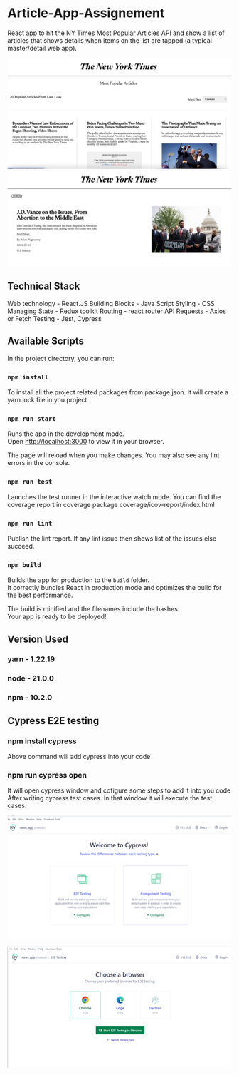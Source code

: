 # Article-App-Assignement

React app to hit the NY Times Most Popular Articles API and show a list of articles that shows details when items on the list are tapped (a typical master/detail web app).

![alt text](assets/home-page.png)
![alt text](assets/article-details.png)

## Technical Stack

Web technology - React.JS
Building Blocks - Java Script
Styling - CSS
Managing State - Redux toolkit
Routing - react router
API Requests - Axios or Fetch
Testing - Jest, Cypress

## Available Scripts

In the project directory, you can run:

### `npm install`

To install all the project related packages from package.json. It will create a yarn.lock
file in you project

### `npm run start`

Runs the app in the development mode.\
Open [http://localhost:3000](http://localhost:3000) to view it in your browser.

The page will reload when you make changes.
You may also see any lint errors in the console.

### `npm run test`

Launches the test runner in the interactive watch mode.
You can find the coverage report in coverage package coverage/icov-report/index.html

### `npm run lint`

Publish the lint report. If any lint issue then shows list of the issues else succeed.

### `npm build`

Builds the app for production to the `build` folder.\
It correctly bundles React in production mode and optimizes the build for the best performance.

The build is minified and the filenames include the hashes.\
Your app is ready to be deployed!

## Version Used

### yarn - 1.22.19

### node - 21.0.0

### npm - 10.2.0

## Cypress E2E testing

### npm install cypress

Above command will add cypress into your code

### npm run cypress open

It will open cypress window and cofigure some steps to add it into you code
After writing cypress test cases. In that window it will execute the test cases.

![alt text](assets/image.png)

![alt text](assets/image-1.png)

